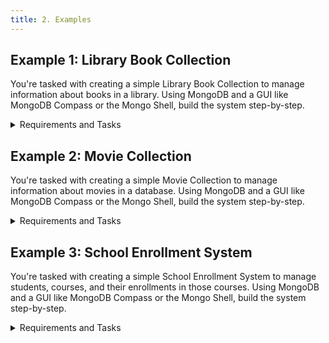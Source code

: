 ```yaml
---
title: 2. Examples
---
```


## Example 1: Library Book Collection
You're tasked with creating a simple Library Book Collection to manage information about books in a library. Using MongoDB and a GUI like MongoDB Compass or the Mongo Shell, build the system step-by-step.

<details>
<summary>Requirements and Tasks</summary>

### Requirements
- Your database must store the following **book data**:

| Title               | Author              | Genre       | Published Year |
|---------------------|---------------------|-------------|----------------|
| The Great Gatsby    | F. Scott Fitzgerald | Fiction     | 1925           |
| To Kill a Mockingbird | Harper Lee         | Fiction     | 1960           |
| 1984                | George Orwell       | Dystopian   | 1949           |

### Tasks
<ol>
    <li>
        <details>
            <summary>Create a collection and insert the book data</summary>

```javascript
// Connect to MongoDB
use LibraryCollection;

// Create a collection for books and insert data
db.books.insertMany([
    {
        title: "The Great Gatsby",
        author: "F. Scott Fitzgerald",
        genre: "Fiction",
        publishedYear: 1925
    },
    {
        title: "To Kill a Mockingbird",
        author: "Harper Lee",
        genre: "Fiction",
        publishedYear: 1960
    },
    {
        title: "1984",
        author: "George Orwell",
        genre: "Dystopian",
        publishedYear: 1949
    }
]);
```

</details>
    </li>
    <li>
        <p>Write MongoDB queries to do the following:</p>
        <ul>
            <li>
                <details>
                    <summary>Retrieve the <strong>titles</strong> of all books</summary>

```javascript
db.books.find({}, { title: 1, _id: 0 });
```

**Explanation:**
- `db.books.find()` is querying the `books` collection.
- `{}`: The empty object is the filter criteria, which means "select all documents" (no filter applied).
- `{ title: 1, _id: 0 }`: This is the projection. It includes only the `title` field in the result (`1` means include), and excludes the `_id` field (`0` means exclude).

</details>
            </li>
            <li>
                <details>
                    <summary>Retrieve the <strong>authors</strong> of all books published after 1950</summary>

```javascript
db.books.find(
    { publishedYear: { $gt: 1950 } },
    { author: 1, _id: 0 }
);
```

**Explanation:**
- `{ publishedYear: { $gt: 1950 } }`: This is the filter condition. `$gt` stands for "greater than", so this will find books published after 1950.
- `{ author: 1, _id: 0 }`: The projection includes only the `author` field and excludes the `_id` field from the results.

</details>
            </li>
            <li>
                <details>
                    <summary>Retrieve all books of the <strong>"Fiction"</strong> genre</summary>

```javascript
db.books.find(
    { genre: "Fiction" }
);
```

**Explanation:**
- `{ genre: "Fiction" }`: This filter condition finds all books where the `genre` is exactly "Fiction".
- No projection is specified, so MongoDB will return all fields for the matching documents by default.

</details>
            </li>
        </ul>
    </li>
    <li>
            <details>
                <summary>Update the published year of "1984" to <code>1950</code></summary>

```javascript
db.books.updateOne(
    { title: "1984" },
    { $set: { publishedYear: 1950 } }
);
```

   **Explanation:**
   - `db.books.updateOne()`: This updates a **single** document in the `books` collection.
   - `{ title: "1984" }`: The filter to find the document with the title "1984".
   - `{ $set: { publishedYear: 1950 } }`: The `$set` operator updates the `publishedYear` field to `1950`. If the field doesn’t exist, it will be added.

</details>
        </li>
        <li>
            <details>
                <summary>Remove "To Kill a Mockingbird" from the collection</summary>

```javascript
db.books.deleteOne({ title: "To Kill a Mockingbird" });
```

   **Explanation:**
   - `db.books.deleteOne()`: This deletes a **single** document from the `books` collection.
   - `{ title: "To Kill a Mockingbird" }`: The filter condition that matches the document where the `title` is "To Kill a Mockingbird".

</details>
        </li>
    </ol>
</details>

## Example 2: Movie Collection
You're tasked with creating a simple Movie Collection to manage information about movies in a database. Using MongoDB and a GUI like MongoDB Compass or the Mongo Shell, build the system step-by-step.

<details>
    <summary>Requirements and Tasks</summary>

### Requirements
- Your database must store the following **movie data**:

| Title             | Director         | Genre         | Release Year |
|-------------------|------------------|---------------|--------------|
| Inception         | Christopher Nolan| Sci-Fi        | 2010         |
| The Dark Knight   | Christopher Nolan| Action        | 2008         |
| Interstellar      | Christopher Nolan| Sci-Fi        | 2014         |

### Tasks
<ol>
    <li>
        <details>
            <summary>Create a collection and insert the movie data</summary>

```javascript
// Connect to MongoDB
use MovieCollection;

// Create a collection for movies and insert data
db.movies.insertMany([
    {
        title: "Inception",
        director: "Christopher Nolan",
        genre: "Sci-Fi",
        releaseYear: 2010
    },
    {
        title: "The Dark Knight",
        director: "Christopher Nolan",
        genre: "Action",
        releaseYear: 2008
    },
    {
        title: "Interstellar",
        director: "Christopher Nolan",
        genre: "Sci-Fi",
        releaseYear: 2014
    }
]);
```

</details>
    </li>
    <li>
        <p>Write MongoDB queries to do the following:</p>
        <ul>
            <li>
                <details>
                    <summary>Retrieve the <strong>titles</strong> of all movies</summary>

```javascript
db.movies.find({}, { title: 1, _id: 0 });
```

**Explanation:**
- `db.movies.find()` queries the `movies` collection.
- `{}`: The empty filter matches all documents in the collection.
- `{ title: 1, _id: 0 }`: The projection includes the `title` field and excludes the `_id` field in the result.

</details>
            </li>
            <li>
                <details>
                    <summary>Retrieve the <strong>directors</strong> of all movies released after 2010</summary>

```javascript
db.movies.find(
    { releaseYear: { $gt: 2010 } },
    { director: 1, _id: 0 }
);
```

**Explanation:**
- `{ releaseYear: { $gt: 2010 } }`: This filter finds movies released after 2010 (`$gt` stands for "greater than").
- `{ director: 1, _id: 0 }`: The projection includes the `director` field and excludes the `_id` field.

</details>
            </li>
            <li>
                <details>
                    <summary>Retrieve all movies of the <strong>"Sci-Fi"</strong> genre</summary>

```javascript
db.movies.find(
    { genre: "Sci-Fi" }
);
```

**Explanation:**
- `{ genre: "Sci-Fi" }`: This filter finds movies where the `genre` field is "Sci-Fi".
- No projection is specified, so MongoDB will return all fields for the matching documents by default.

</details>
            </li>
        </ul>
    </li>
    <li>
        <details>
            <summary>Update the release year of "Interstellar" to <code>2015</code></summary>

```javascript
db.movies.updateOne(
    { title: "Interstellar" },
    { $set: { releaseYear: 2015 } }
);
```

**Explanation:**
- `db.movies.updateOne()`: This updates a single document in the `movies` collection.
- `{ title: "Interstellar" }`: The filter condition selects the movie "Interstellar".
- `{ $set: { releaseYear: 2015 } }`: The `$set` operator updates the `releaseYear` to 2015.

</details>
    </li>
    <li>
        <details>
            <summary>Remove "The Dark Knight" from the collection</summary>

```javascript
db.movies.deleteOne({ title: "The Dark Knight" });
```

**Explanation:**
- `db.movies.deleteOne()`: This deletes a single document from the `movies` collection.
- `{ title: "The Dark Knight" }`: The filter condition specifies that the document with the title "The Dark Knight" should be deleted.

</details>
    </li>
</ol>
</details>

## Example 3: School Enrollment System
You're tasked with creating a simple School Enrollment System to manage students, courses, and their enrollments in those courses. Using MongoDB and a GUI like MongoDB Compass or the Mongo Shell, build the system step-by-step.

<details>
<summary>Requirements and Tasks</summary>

### Requirements
- Your database must store the following **student data**:

| First Name | Last Name  | Email                           | School Enrollment Date |
|------------|------------|---------------------------------|------------------------|
| Alice      | Johnson    | alice.johnson@example.com       | September 15, 2024     |
| Bob        | Smith      | bob.smith@example.com           | September 16, 2024     |
| Charlie    | Williams   | charlie.williams@example.com    | September 17, 2024     |

- Your database must store the following **course data**:

| Course Name    | Course Description               |
|----------------|----------------------------------|
| Physics 101    | Introduction to Physics          |
| Literature 201 | Basics of World Literature       |
| History 101    | A Survey of Historical Events    |

- Your database must store the following **course enrollments**:

| Student Name          | Course Name    | Enrollment Date     |
|-----------------------|----------------|---------------------|
| Alice Johnson         | Physics 101    | September 18, 2024  |
| Alice Johnson         | Literature 201 | September 18, 2024  |
| Bob Smith             | History 101    | September 19, 2024  |

### Tasks
<ol>
    <li>
        <details>
            <summary>Create the collections to store all of this data</summary>

```javascript
   // Create a collection for students
   db.students.insertMany([
       {
           firstName: "Alice",
           lastName: "Johnson",
           email: "alice.johnson@example.com",
           enrollmentDate: new Date("2024-09-15")
       },
       {
           firstName: "Bob",
           lastName: "Smith",
           email: "bob.smith@example.com",
           enrollmentDate: new Date("2024-09-16")
       },
       {
           firstName: "Charlie",
           lastName: "Williams",
           email: "charlie.williams@example.com",
           enrollmentDate: new Date("2024-09-17")
       }
   ]);

   // Create a collection for courses
   db.courses.insertMany([
       {
           courseName: "Physics 101",
           courseDescription: "Introduction to Physics"
       },
       {
           courseName: "Literature 201",
           courseDescription: "Basics of World Literature"
       },
       {
           courseName: "History 101",
           courseDescription: "A Survey of Historical Events"
       }
   ]);

   // Create a collection for enrollments
   db.enrollments.insertMany([
       {
           studentName: "Alice Johnson",
           courseName: "Physics 101",
           enrollmentDate: new Date("2024-09-18")
       },
       {
           studentName: "Alice Johnson",
           courseName: "Literature 201",
           enrollmentDate: new Date("2024-09-18")
       },
       {
           studentName: "Bob Smith",
           courseName: "History 101",
           enrollmentDate: new Date("2024-09-19")
       }
   ]);
   ```

   **Note:**
   We use three separate collections (`students`, `courses`, and `enrollments`) instead of combining all the data into one large collection because:
   - **Separation of Concerns:** Each collection has a specific purpose and avoids duplication of data. For example, the course details do not need to be repeated for every enrollment.
   - **Flexibility:** Adding or updating data in one collection (e.g., adding a new course) doesn’t require changes to unrelated data (e.g., students).
   - **Performance:** Queries targeting specific types of data (e.g., retrieving all courses) are faster because they don’t need to filter unrelated fields in a large collection.

</details>
    </li>
    <li>
        <p>Write MongoDB queries to do the following:</p>
        <ul>
            <li>
                <details>
                    <summary>Retrieve the <strong>full names</strong> of all students</summary>

```javascript
db.students.find({}, { firstName: 1, lastName: 1, _id: 0 });
```

</details>
            </li>
            <li>
                <details>
                    <summary>Retrieve the <strong>course names</strong> of all of "Bob Smith"'s courses</summary>

```javascript
db.enrollments.find(
    { studentName: "Bob Smith" },
    { courseName: 1, _id: 0 }
);
```

</details>
            </li>
            <li>
                <details>
                    <summary>Retrieve all <strong>students</strong> enrolled in "Physics 101"</summary>

```javascript
db.enrollments.find(
    { courseName: "Physics 101" },
    { studentName: 1, _id: 0 }
);
```

</details>
            </li>
        </ul>
    </li>
    <li>
        <details>
            <summary>Change "Charlie William"'s email to <code>charlie.w.newemail@example.com</code></summary>

```javascript
db.students.updateOne(
    { firstName: "Charlie", lastName: "Williams" },
    { $set: { email: "charlie.w.newemail@example.com" } }
);
```

</details>
    </li>
    <li>
        <details>
            <summary>Remove "Alice Johnson" from "Literature 201"</summary>

```javascript
db.enrollments.deleteOne({
    studentName: "Alice Johnson",
    courseName: "Literature 201"
});
```

</details>
    </li>
</ol>
</details>